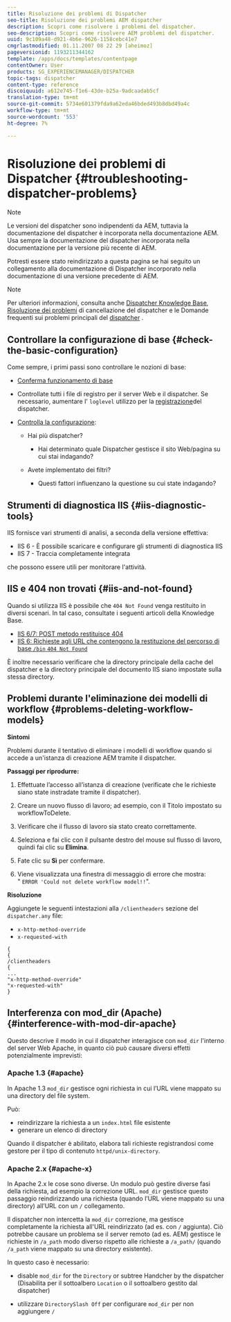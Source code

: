 ```yaml
---
title: Risoluzione dei problemi di Dispatcher
seo-title: Risoluzione dei problemi AEM dispatcher
description: Scopri come risolvere i problemi del dispatcher.
seo-description: Scopri come risolvere AEM problemi del dispatcher.
uuid: 9c109a48-d921-4b6e-9626-1158cebc41e7
cmgrlastmodified: 01.11.2007 08 22 29 [aheimoz]
pageversionid: 1193211344162
template: /apps/docs/templates/contentpage
contentOwner: User
products: SG_EXPERIENCEMANAGER/DISPATCHER
topic-tags: dispatcher
content-type: reference
discoiquuid: a612e745-f1e6-43de-b25a-9adcaadab5cf
translation-type: tm+mt
source-git-commit: 5734e601379fda9a62eda46bded493b8dbd49a4c
workflow-type: tm+mt
source-wordcount: '553'
ht-degree: 7%

---
```



# Risoluzione dei problemi di Dispatcher {#troubleshooting-dispatcher-problems}

>[!NOTE]
>
>Le versioni del dispatcher sono indipendenti da AEM, tuttavia la documentazione del dispatcher è incorporata nella documentazione AEM. Usa sempre la documentazione del dispatcher incorporata nella documentazione per la versione più recente di AEM.
>
>Potresti essere stato reindirizzato a questa pagina se hai seguito un collegamento alla documentazione di Dispatcher incorporato nella documentazione di una versione precedente di AEM.

>[!NOTE]
>
>Per ulteriori informazioni, consulta anche [Dispatcher Knowledge Base](https://helpx.adobe.com/cq/kb/index/dispatcher.html), [Risoluzione dei problemi](https://helpx.adobe.com/adobe-cq/kb/troubleshooting-dispatcher-flushing-issues.html) di cancellazione del dispatcher e le Domande frequenti sui problemi principali del [dispatcher](dispatcher-faq.md) .

## Controllare la configurazione di base {#check-the-basic-configuration}

Come sempre, i primi passi sono controllare le nozioni di base:

* [Conferma funzionamento di base](#ConfirmBasicOperation)
* Controllate tutti i file di registro per il server Web e il dispatcher. Se necessario, aumentare l&#39; `loglevel` utilizzo per la [registrazione](#Logging)del dispatcher.

* [Controlla la configurazione](#ConfiguringtheDispatcher):

   * Hai più dispatcher?

      * Hai determinato quale Dispatcher gestisce il sito Web/pagina su cui stai indagando?
   * Avete implementato dei filtri?

      * Questi fattori influenzano la questione su cui state indagando?


## Strumenti di diagnostica IIS {#iis-diagnostic-tools}

IIS fornisce vari strumenti di analisi, a seconda della versione effettiva:

* IIS 6 - È possibile scaricare e configurare gli strumenti di diagnostica IIS
* IIS 7 - Traccia completamente integrata

che possono essere utili per monitorare l&#39;attività.

## IIS e 404 non trovati {#iis-and-not-found}

Quando si utilizza IIS è possibile che `404 Not Found` venga restituito in diversi scenari. In tal caso, consultate i seguenti articoli della Knowledge Base.

* [IIS 6/7: POST metodo restituisce 404](https://helpx.adobe.com/dispatcher/kb/IIS6IsapiFilters.html)
* [IIS 6: Richieste agli URL che contengono la restituzione del percorso di base `/bin` `404 Not Found`](https://helpx.adobe.com/dispatcher/kb/RequestsToBinDirectoryFailInIIS6.html)

È inoltre necessario verificare che la directory principale della cache del dispatcher e la directory principale del documento IIS siano impostate sulla stessa directory.

## Problemi durante l&#39;eliminazione dei modelli di workflow {#problems-deleting-workflow-models}

**Sintomi**

Problemi durante il tentativo di eliminare i modelli di workflow quando si accede a un&#39;istanza di creazione AEM tramite il dispatcher.

**Passaggi per riprodurre:**

1. Effettuate l’accesso all’istanza di creazione (verificate che le richieste siano state instradate tramite il dispatcher).
1. Creare un nuovo flusso di lavoro; ad esempio, con il Titolo impostato su workflowToDelete.
1. Verificare che il flusso di lavoro sia stato creato correttamente.
1. Seleziona e fai clic con il pulsante destro del mouse sul flusso di lavoro, quindi fai clic su **Elimina**.

1. Fate clic su **Sì** per confermare.
1. Viene visualizzata una finestra di messaggio di errore che mostra:\
   &quot; `ERROR 'Could not delete workflow model!!`&quot;.

**Risoluzione**

Aggiungete le seguenti intestazioni alla `/clientheaders` sezione del `dispatcher.any` file:

* `x-http-method-override`
* `x-requested-with`

```
{  
{  
/clientheaders  
{  
...  
"x-http-method-override"  
"x-requested-with"  
}
```

## Interferenza con mod_dir (Apache) {#interference-with-mod-dir-apache}

Questo descrive il modo in cui il dispatcher interagisce con `mod_dir` l&#39;interno del server Web Apache, in quanto ciò può causare diversi effetti potenzialmente imprevisti:

### Apache 1.3 {#apache}

In Apache 1.3 `mod_dir` gestisce ogni richiesta in cui l’URL viene mappato su una directory del file system.

Può:

* reindirizzare la richiesta a un `index.html` file esistente
* generare un elenco di directory

Quando il dispatcher è abilitato, elabora tali richieste registrandosi come gestore per il tipo di contenuto `httpd/unix-directory`.

### Apache 2.x {#apache-x}

In Apache 2.x le cose sono diverse. Un modulo può gestire diverse fasi della richiesta, ad esempio la correzione URL. `mod_dir` gestisce questo passaggio reindirizzando una richiesta (quando l’URL viene mappato su una directory) all’URL con un `/` collegamento.

Il dispatcher non intercetta la `mod_dir` correzione, ma gestisce completamente la richiesta all&#39;URL reindirizzato (ad es. con `/` aggiunta). Ciò potrebbe causare un problema se il server remoto (ad es. AEM) gestisce le richieste in `/a_path` modo diverso rispetto alle richieste a `/a_path/` (quando `/a_path` viene mappato su una directory esistente).

In questo caso è necessario:

* disable `mod_dir` for the `Directory` or subtree Handcher by the dispatcher (Disabilita per il sottoalbero `Location` o il sottoalbero gestito dal dispatcher)

* utilizzare `DirectorySlash Off` per configurare `mod_dir` per non aggiungere `/`
